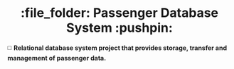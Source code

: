 
 






<h1 align = "center"> :file_folder:		 Passenger Database System :pushpin:	 </h1>


:white_medium_square:		 **Relational database system project that provides storage, transfer and management of passenger data.**

<br> </br>

